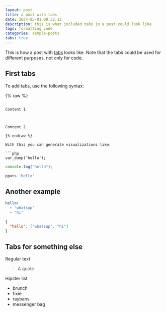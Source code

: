 ```yaml
---
layout: post
title: a post with tabs
date: 2024-05-01 00:32:13
description: this is what included tabs in a post could look like
tags: formatting code
categories: sample-posts
tabs: true
---
```


This is how a post with [tabs](https://github.com/Ovski4/jekyll-tabs) looks like. Note that the tabs could be used for different purposes, not only for code.

## First tabs

To add tabs, use the following syntax:

{% raw %}

```liquid

Content 1



Content 2

{% endraw %}

With this you can generate visualizations like:

```php
var_dump('hello');
```

```javascript
console.log("hello");
```



```javascript
pputs 'hello'
```

## Another example


```yaml
hello:
  - "whatsup"
  - "hi"
```



```json
{
  "hello": ["whatsup", "hi"]
}
```


## Tabs for something else



Regular text


> A quote



Hipster list

- brunch
- fixie
- raybans
- messenger bag

